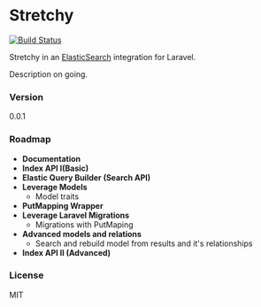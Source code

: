 Stretchy
=========
[![Build Status](https://travis-ci.org/ErickTamayo/Stretchy.svg?branch=master)](https://travis-ci.org/ErickTamayo/Stretchy)

Stretchy in an [ElasticSearch] integration for Laravel.

Description on going.

### Version
0.0.1

### Roadmap
- **Documentation**
- **Index API I(Basic)**
- **Elastic Query Builder (Search API)**
- **Leverage Models**
	- Model traits
- **PutMapping Wrapper**
- **Leverage Laravel Migrations**
	- Migrations with PutMaping
- **Advanced models and relations**
	- Search and rebuild model from results and it's relationships
- **Index API II (Advanced)**

### License
MIT

[ElasticSearch]:http://www.elasticsearch.org/
